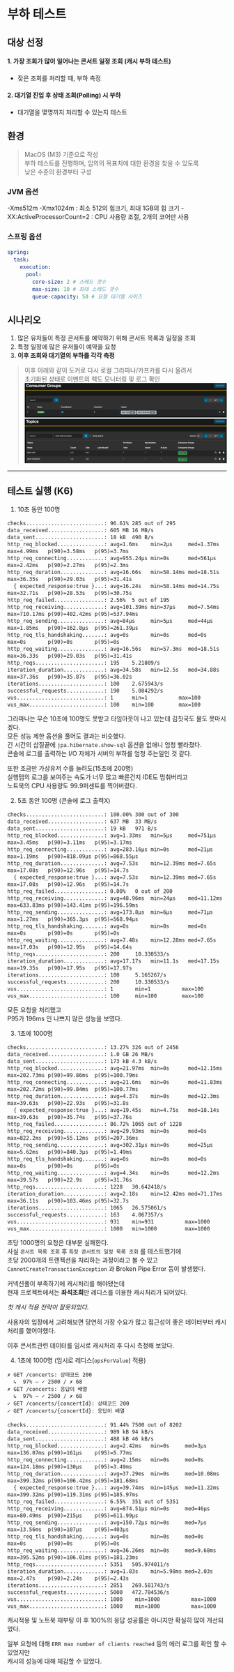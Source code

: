 # 부하 테스트

## 대상 선정

#### 1. 가장 조회가 많이 일어나는 콘서트 일정 조회 (캐시 부하 테스트)

- 잦은 조회를 처리할 때, 부하 측정

#### 2. 대기열 진입 후 상태 조회(Polling) 시 부하

- 대기열을 몇명까지 처리할 수 있는지 테스트

## 환경

> MacOS (M3) 기준으로 작성  
> 부하 테스트를 진행하며, 임의의 목표치에 대한 환경을 찾을 수 있도록  
> 낮은 수준의 환경부터 구성

### JVM 옵션

-Xms512m -Xmx1024m : 최소 512의 힙크기, 최대 1GB의 힙 크기
-XX:ActiveProcessorCount=2 : CPU 사용량 조절, 2개의 코어만 사용

### 스프링 옵션

```yaml
spring:
  task:
    execution:
      pool:
        core-size: 2 # 스레드 갯수
        max-size: 10 # 최대 스레드 갯수
        queue-capacity: 50 # 요쳥 대기열 사이즈
```

## 시나리오

1. 많은 유저들이 특정 콘서트를 예약하기 위해 콘서트 목록과 일정을 조회
2. 특정 일정에 많은 유저들이 예약을 요청
3. **이후 조회와 대기열의 부하를 각각 측정**

> 이후 아래와 같이 도커로 다시 로컬 그라파나/카프카를 다시 올려서  
> 초기화된 상태로 이벤트의 렉도 모니터링 및 로그 확인
> ![img_2.png](img_2.png)
> ![img_3.png](img_3.png)

---

## 테스트 실행 (K6)

1. 10초 동안 100명

```
checks.........................: 96.61% 285 out of 295
data_received..................: 605 MB 16 MB/s
data_sent......................: 18 kB  490 B/s
http_req_blocked...............: avg=1.6ms    min=2µs     med=1.37ms max=4.99ms   p(90)=3.58ms   p(95)=3.7ms   
http_req_connecting............: avg=955.24µs min=0s      med=561µs  max=2.42ms   p(90)=2.27ms   p(95)=2.3ms   
http_req_duration..............: avg=16.66s   min=58.14ms med=18.51s max=36.35s   p(90)=29.03s   p(95)=31.41s  
  { expected_response:true }...: avg=16.24s   min=58.14ms med=14.75s max=32.71s   p(90)=28.53s   p(95)=30.75s  
http_req_failed................: 2.56%  5 out of 195
http_req_receiving.............: avg=101.39ms min=37µs    med=7.54ms max=710.17ms p(90)=402.42ms p(95)=537.94ms
http_req_sending...............: avg=84µs     min=5µs     med=44µs   max=1.85ms   p(90)=162.8µs  p(95)=261.39µs
http_req_tls_handshaking.......: avg=0s       min=0s      med=0s     max=0s       p(90)=0s       p(95)=0s      
http_req_waiting...............: avg=16.56s   min=57.3ms  med=18.51s max=36.33s   p(90)=29.03s   p(95)=31.41s  
http_reqs......................: 195    5.21809/s
iteration_duration.............: avg=34.58s   min=12.5s   med=34.88s max=37.36s   p(90)=35.87s   p(95)=36.02s  
iterations.....................: 100    2.675943/s
successful_requests............: 190    5.084292/s
vus............................: 1      min=1          max=100
vus_max........................: 100    min=100        max=100
```

그라파나는 무슨 10초에 100명도 못받고 타임아웃이 나고 있는데 김칫국도 물도 못마시겠다.  
모든 성능 제한 옵션을 풀어도 결과는 비슷했다.    
긴 시간의 삽질끝에 ```jpa.hibernate.show-sql``` 옵션을 없애니 엄청 빨라졌다.  
콘솔에 로그를 출력하는 I/O 자체가 서버의 부하를 엄청 주는일인 것 같다.  

또한 조금만 가상유저 수를 늘려도(15초에 200명)  
실행탭의 로그를 보여주는 속도가 너무 많고 빠른건지 IDE도 멈춰버리고  
노트북의 CPU 사용량도 99.9퍼센트를 찍어버렸다.

2. 5초 동안 100명 (콘솔에 로그 출력X)

```
checks.........................: 100.00% 300 out of 300
data_received..................: 637 MB  33 MB/s
data_sent......................: 19 kB   971 B/s
http_req_blocked...............: avg=1.33ms   min=5µs     med=751µs   max=3.45ms   p(90)=3.11ms   p(95)=3.17ms  
http_req_connecting............: avg=283.16µs min=0s      med=21µs    max=1.19ms   p(90)=818.09µs p(95)=868.55µs
http_req_duration..............: avg=7.53s    min=12.39ms med=7.65s   max=17.08s   p(90)=12.96s   p(95)=14.7s   
  { expected_response:true }...: avg=7.53s    min=12.39ms med=7.65s   max=17.08s   p(90)=12.96s   p(95)=14.7s   
http_req_failed................: 0.00%   0 out of 200
http_req_receiving.............: avg=48.96ms  min=24µs    med=11.12ms max=633.83ms p(90)=143.41ms p(95)=196.59ms
http_req_sending...............: avg=173.8µs  min=6µs     med=71µs    max=1.27ms   p(90)=365.3µs  p(95)=568.94µs
http_req_tls_handshaking.......: avg=0s       min=0s      med=0s      max=0s       p(90)=0s       p(95)=0s      
http_req_waiting...............: avg=7.48s    min=12.28ms med=7.65s   max=17.03s   p(90)=12.95s   p(95)=14.64s  
http_reqs......................: 200     10.330533/s
iteration_duration.............: avg=17.17s   min=11.1s   med=17.15s  max=19.35s   p(90)=17.95s   p(95)=17.97s  
iterations.....................: 100     5.165267/s
successful_requests............: 200     10.330533/s
vus............................: 1       min=1          max=100
vus_max........................: 100     min=100        max=100
```

모든 요청을 처리했고  
P95가 196ms 인 나쁘지 않은 성능을 보였다.

3. 1초에 1000명

```
checks.........................: 13.27% 326 out of 2456
data_received..................: 1.0 GB 26 MB/s
data_sent......................: 173 kB 4.3 kB/s
http_req_blocked...............: avg=21.97ms  min=0s      med=12.15ms max=202.73ms p(90)=99.86ms  p(95)=100.79ms
http_req_connecting............: avg=21.6ms   min=0s      med=11.83ms max=202.72ms p(90)=99.84ms  p(95)=100.77ms
http_req_duration..............: avg=4.37s    min=0s      med=12.3ms  max=39.63s   p(90)=22.93s   p(95)=31.8s   
  { expected_response:true }...: avg=19.45s   min=4.75s   med=18.14s  max=39.63s   p(90)=35.74s   p(95)=37.76s  
http_req_failed................: 86.72% 1065 out of 1228
http_req_receiving.............: avg=29.93ms  min=0s      med=0s      max=822.2ms  p(90)=55.12ms  p(95)=207.36ms
http_req_sending...............: avg=302.31µs min=0s      med=25µs    max=5.62ms   p(90)=840.3µs  p(95)=1.49ms  
http_req_tls_handshaking.......: avg=0s       min=0s      med=0s      max=0s       p(90)=0s       p(95)=0s      
http_req_waiting...............: avg=4.34s    min=0s      med=12.2ms  max=39.57s   p(90)=22.9s    p(95)=31.76s  
http_reqs......................: 1228   30.642418/s
iteration_duration.............: avg=2.18s    min=12.42ms med=71.17ms max=36.11s   p(90)=103.46ms p(95)=32.7s   
iterations.....................: 1065   26.575061/s
successful_requests............: 163    4.067357/s
vus............................: 931    min=931          max=1000
vus_max........................: 1000   min=1000         max=1000
```

초당 1000명의 요청은 대부분 실패한다.  
사실 ```콘서트 목록 조회``` 후 ```특정 콘서트의 일정 목록 조회``` 를 테스트했기에  
초당 2000개의 트랜젝션을 처리하는 과정이라고 볼 수 있고  
```CannotCreateTransactionException``` 과 Broken Pipe Error 등이 발생했다.

커넥션풀이 부족하기에 캐시처리를 해야됐는데  
현재 프로젝트에서는 **좌석조회**만 레디스를 이용한 캐시처리가 되어있다.

_첫 캐시 적용 전략이 잘못되었다._

사용자의 입장에서 고려해보면 당연히 가장 수요가 많고 접근성이 좋은 데이터부터 캐시처리를 했어야했다.

이후 콘서트관련 데이터를 임시로 캐시처리 후 다시 측정해 보았다.

4. 1초에 1000명 (임시로 레디스(```opsForValue```) 적용)

```
✗ GET /concerts: 상태코드 200
  ↳  97% — ✓ 2500 / ✗ 68
✗ GET /concerts: 응답이 배열
  ↳  97% — ✓ 2500 / ✗ 68
✓ GET /concerts/{concertId}: 상태코드 200
✓ GET /concerts/{concertId}: 응답이 배열

checks.........................: 91.44% 7500 out of 8202
data_received..................: 989 kB 94 kB/s
data_sent......................: 488 kB 46 kB/s
http_req_blocked...............: avg=2.42ms   min=0s     med=3µs     max=136.07ms p(90)=161µs    p(95)=5.77ms  
http_req_connecting............: avg=2.15ms   min=0s     med=0s      max=124.18ms p(90)=130µs    p(95)=3.49ms  
http_req_duration..............: avg=37.29ms  min=0s     med=10.08ms max=399.32ms p(90)=106.42ms p(95)=181.68ms
  { expected_response:true }...: avg=39.74ms  min=145µs  med=11.22ms max=399.32ms p(90)=119.31ms p(95)=185.97ms
http_req_failed................: 6.55%  351 out of 5351
http_req_receiving.............: avg=874.51µs min=0s     med=46µs    max=80.49ms  p(90)=215µs    p(95)=611.99µs
http_req_sending...............: avg=150.72µs min=0s     med=7µs     max=13.56ms  p(90)=107µs    p(95)=403µs   
http_req_tls_handshaking.......: avg=0s       min=0s     med=0s      max=0s       p(90)=0s       p(95)=0s      
http_req_waiting...............: avg=36.26ms  min=0s     med=9.68ms  max=395.52ms p(90)=106.01ms p(95)=181.23ms
http_reqs......................: 5351   505.974011/s
iteration_duration.............: avg=1.83s    min=5.98ms med=2.03s   max=2.47s    p(90)=2.24s    p(95)=2.43s   
iterations.....................: 2851   269.581743/s
successful_requests............: 5000   472.784536/s
vus............................: 1000    min=1000          max=1000
vus_max........................: 1000    min=1000          max=1000
```

캐시적용 및 노트북 재부팅 이 후 100%의 응답 성공률은 아니지만 확실히 많이 개선되었다.

일부 요청에 대해 ```ERR max number of clients reached``` 등의 에러 로그를 확인 할 수 있었지만  
캐시의 성능에 대해 체감할 수 있었다.